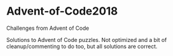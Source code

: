 # Advent-of-Code2018
Challenges from Advent of Code

Solutions to Advent of Code puzzles. Not optimized and a bit of cleanup/commenting to do too, but all solutions are correct.
